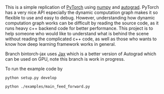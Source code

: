 This is a simple replication of [PyTorch](https://pytorch.org/) using [numpy](http://www.numpy.org/) and [autograd](https://github.com/HIPS/autograd). PyTorch has a very nice API especially the dynamic computation graph makes it so flexible to use and easy to debug. However, understanding how dynamic computation graph works can be difficult by reading the source code, as it runs heavy c++ backend code for better performance. This project is to help someone who would like to understand what is behind the scene without reading the complicated c++ code, as well as those who wants to know how deep learning framework works in general.

Branch bintorch-jax uses [Jax](https://github.com/google/jax) which is a better version of Autograd which can be used on GPU, note this branch is work in progress.

To run the example code by 

`python setup.py develop`

`python ./examples/main_feed_forward.py`